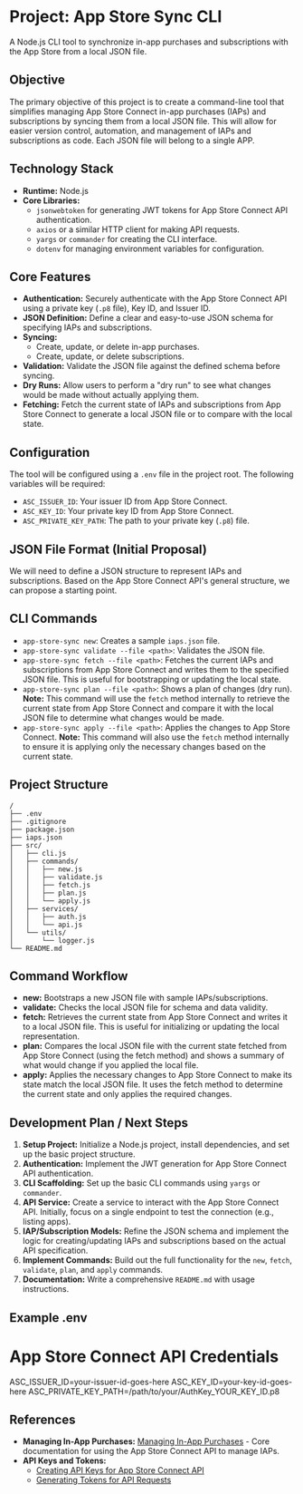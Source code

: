 # Project: App Store Sync CLI

A Node.js CLI tool to synchronize in-app purchases and subscriptions with the App Store from a local JSON file.

## Objective

The primary objective of this project is to create a command-line tool that simplifies managing App Store Connect in-app purchases (IAPs) and subscriptions by syncing them from a local JSON file. This will allow for easier version control, automation, and management of IAPs and subscriptions as code. Each JSON file will belong to a single APP.

## Technology Stack

- **Runtime:** Node.js
- **Core Libraries:**
  - `jsonwebtoken` for generating JWT tokens for App Store Connect API authentication.
  - `axios` or a similar HTTP client for making API requests.
  - `yargs` or `commander` for creating the CLI interface.
  - `dotenv` for managing environment variables for configuration.

## Core Features

- **Authentication:** Securely authenticate with the App Store Connect API using a private key (`.p8` file), Key ID, and Issuer ID.
- **JSON Definition:** Define a clear and easy-to-use JSON schema for specifying IAPs and subscriptions.
- **Syncing:**
  - Create, update, or delete in-app purchases.
  - Create, update, or delete subscriptions.
- **Validation:** Validate the JSON file against the defined schema before syncing.
- **Dry Runs:** Allow users to perform a "dry run" to see what changes would be made without actually applying them.
- **Fetching:** Fetch the current state of IAPs and subscriptions from App Store Connect to generate a local JSON file or to compare with the local state.

## Configuration

The tool will be configured using a `.env` file in the project root. The following variables will be required:

- `ASC_ISSUER_ID`: Your issuer ID from App Store Connect.
- `ASC_KEY_ID`: Your private key ID from App Store Connect.
- `ASC_PRIVATE_KEY_PATH`: The path to your private key (`.p8`) file.

## JSON File Format (Initial Proposal)

We will need to define a JSON structure to represent IAPs and subscriptions. Based on the App Store Connect API's general structure, we can propose a starting point.

## CLI Commands

- `app-store-sync new`: Creates a sample `iaps.json` file.
- `app-store-sync validate --file <path>`: Validates the JSON file.
- `app-store-sync fetch --file <path>`: Fetches the current IAPs and subscriptions from App Store Connect and writes them to the specified JSON file. This is useful for bootstrapping or updating the local state.
- `app-store-sync plan --file <path>`: Shows a plan of changes (dry run). **Note:** This command will use the `fetch` method internally to retrieve the current state from App Store Connect and compare it with the local JSON file to determine what changes would be made.
- `app-store-sync apply --file <path>`: Applies the changes to App Store Connect. **Note:** This command will also use the `fetch` method internally to ensure it is applying only the necessary changes based on the current state.

## Project Structure

```
/
├── .env
├── .gitignore
├── package.json
├── iaps.json
├── src/
│   ├── cli.js
│   ├── commands/
│   │   ├── new.js
│   │   ├── validate.js
│   │   ├── fetch.js
│   │   ├── plan.js
│   │   └── apply.js
│   ├── services/
│   │   ├── auth.js
│   │   └── api.js
│   └── utils/
│       └── logger.js
└── README.md
```

## Command Workflow

- **new:** Bootstraps a new JSON file with sample IAPs/subscriptions.
- **validate:** Checks the local JSON file for schema and data validity.
- **fetch:** Retrieves the current state from App Store Connect and writes it to a local JSON file. This is useful for initializing or updating the local representation.
- **plan:** Compares the local JSON file with the current state fetched from App Store Connect (using the fetch method) and shows a summary of what would change if you applied the local file.
- **apply:** Applies the necessary changes to App Store Connect to make its state match the local JSON file. It uses the fetch method to determine the current state and only applies the required changes.

## Development Plan / Next Steps

1.  **Setup Project:** Initialize a Node.js project, install dependencies, and set up the basic project structure.
2.  **Authentication:** Implement the JWT generation for App Store Connect API authentication.
3.  **CLI Scaffolding:** Set up the basic CLI commands using `yargs` or `commander`.
4.  **API Service:** Create a service to interact with the App Store Connect API. Initially, focus on a single endpoint to test the connection (e.g., listing apps).
5.  **IAP/Subscription Models:** Refine the JSON schema and implement the logic for creating/updating IAPs and subscriptions based on the actual API specification.
6.  **Implement Commands:** Build out the full functionality for the `new`, `fetch`, `validate`, `plan`, and `apply` commands.
7.  **Documentation:** Write a comprehensive `README.md` with usage instructions.

## Example .env

# App Store Connect API Credentials

ASC_ISSUER_ID=your-issuer-id-goes-here
ASC_KEY_ID=your-key-id-goes-here
ASC_PRIVATE_KEY_PATH=/path/to/your/AuthKey_YOUR_KEY_ID.p8

## References

- **Managing In-App Purchases:** [Managing In-App Purchases](https://developer.apple.com/documentation/appstoreconnectapi/managing-in-app-purchases) - Core documentation for using the App Store Connect API to manage IAPs.
- **API Keys and Tokens:**
  - [Creating API Keys for App Store Connect API](httpss://developer.apple.com/documentation/appstoreconnectapi/creating-api-keys-for-app-store-connect-api)
  - [Generating Tokens for API Requests](httpss://developer.apple.com/documentation/appstoreconnectapi/generating-tokens-for-api-requests)
